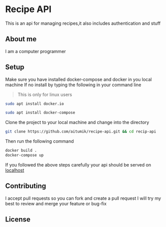 # Recipe API
This is an api for managing recipes,it also includes authentication and stuff

## About me
I am a computer programmer

## Setup
Make sure you have installed docker-compose and docker in you local machine
If no install by typing the following in your command line
> This is only for linux users
```bash
sudo apt install docker.io
```

```bash
sudo apt install docker-compose
```
Clone the project to your local machine and change into the directory
```bash
git clone https://github.com/aitumik/recipe-api.git && cd recip-api
```
Then run the following command
```bash 
docker build .
docker-compose up
```

If you followed the above steps carefully your api should be served on [localhost](http://localhost:8000/api)

## Contributing
I accept pull requests so you can fork and create a pull request I will try my best to review and merge your feature or bug-fix

## License
